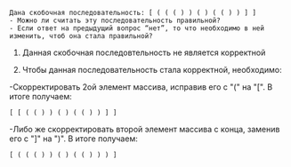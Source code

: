 ```
Дана скобочная последовательность: [ ( ( ( ) ) ( ) ( ( ) ) ] ]
- Можно ли считать эту последовательность правильной?
- Если ответ на предыдущий вопрос “нет”, то что необходимо в ней изменить, чтоб она стала правильной?
```

1. Данная скобочная последовтельность не является корректной

2. Чтобы данная последовательность стала корректной, необходимо:

-Скорректировать 2ой элемент массива, исправив его с "(" на "[". В итоге получаем:

```
[ [ ( ( ) ) ( ) ( ( ) ) ] ]
```

-Либо же скорректировать второй элемент массива с конца, заменив его с "]" на ")". В итоге получаем:

```
[ ( ( ( ) ) ( ) ( ( ) ) ) ]
```